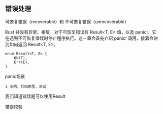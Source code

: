 ## 错误处理

 可恢复错误（recoverable）和 不可恢复错误（unrecoverable）


Rust 并没有异常。相反，对于可恢复错误有 Result<T, E> 值，以及 panic!，它在遇到不可恢复错误时停止程序执行。这一章会首先介绍 panic! 调用，接着会讲到如何返回 Result<T, E>。



```
enum Result<T, E> {
    Ok(T),
    Err(E),
}
```






panic场景

    1 示例，代码原型，测试

我们知道错误是可以使用Result

错误校验




